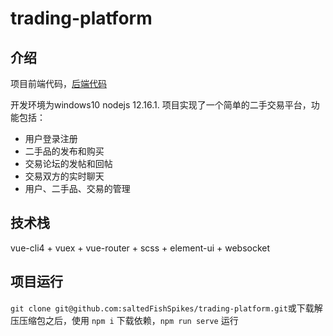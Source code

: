 # trading-platform

## 介绍
项目前端代码，[后端代码](https://github.com/saltedFishSpikes/trading-platform-php)

开发环境为windows10 nodejs 12.16.1.
项目实现了一个简单的二手交易平台，功能包括：
+ 用户登录注册
+ 二手品的发布和购买
+ 交易论坛的发帖和回帖
+ 交易双方的实时聊天
+ 用户、二手品、交易的管理

## 技术栈
vue-cli4 + vuex + vue-router + scss + element-ui + websocket

## 项目运行

`git clone git@github.com:saltedFishSpikes/trading-platform.git`或下载解压压缩包之后，使用 `npm i` 下载依赖，`npm run serve` 运行
